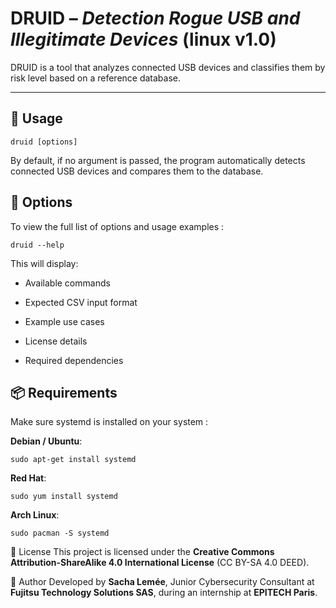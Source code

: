 # DRUID – *Detection Rogue USB and Illegitimate Devices* (linux v1.0)

DRUID is a tool that analyzes connected USB devices and classifies them by risk level based on a reference database.

---

## 🚀 Usage

```
druid [options]
```

By default, if no argument is passed, the program automatically detects connected USB devices and compares them to the database.

## 📖 Options

To view the full list of options and usage examples :

```
druid --help
```

This will display:

 - Available commands

 - Expected CSV input format

 - Example use cases

 - License details

 - Required dependencies

## 📦 Requirements

Make sure systemd is installed on your system :

**Debian / Ubuntu**:
```
sudo apt-get install systemd
```

**Red Hat**:
```
sudo yum install systemd
```

**Arch Linux**:
```
sudo pacman -S systemd
```

📄 License
This project is licensed under the **Creative Commons Attribution-ShareAlike 4.0 International License** (CC BY-SA 4.0 DEED).

👤 Author
Developed by **Sacha Lemée**, Junior Cybersecurity Consultant at **Fujitsu Technology Solutions SAS**, during an internship at **EPITECH Paris**.
